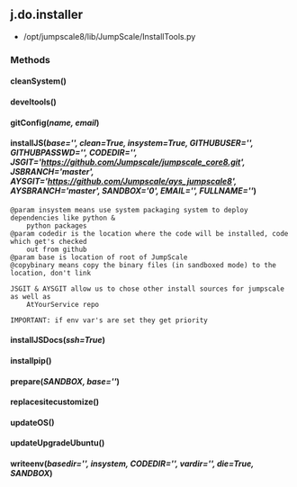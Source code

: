 <!-- toc -->
## j.do.installer

- /opt/jumpscale8/lib/JumpScale/InstallTools.py

### Methods

#### cleanSystem() 

#### develtools() 

#### gitConfig(*name, email*) 

#### installJS(*base='', clean=True, insystem=True, GITHUBUSER='', GITHUBPASSWD='', CODEDIR='', JSGIT='https://github.com/Jumpscale/jumpscale_core8.git', JSBRANCH='master', AYSGIT='https://github.com/Jumpscale/ays_jumpscale8', AYSBRANCH='master', SANDBOX='0', EMAIL='', FULLNAME=''*) 

```
@param insystem means use system packaging system to deploy dependencies like python &
    python packages
@param codedir is the location where the code will be installed, code which get's checked
    out from github
@param base is location of root of JumpScale
@copybinary means copy the binary files (in sandboxed mode) to the location, don't link

JSGIT & AYSGIT allow us to chose other install sources for jumpscale as well as
    AtYourService repo

IMPORTANT: if env var's are set they get priority

```

#### installJSDocs(*ssh=True*) 

#### installpip() 

#### prepare(*SANDBOX, base=''*) 

#### replacesitecustomize() 

#### updateOS() 

#### updateUpgradeUbuntu() 

#### writeenv(*basedir='', insystem, CODEDIR='', vardir='', die=True, SANDBOX*) 

